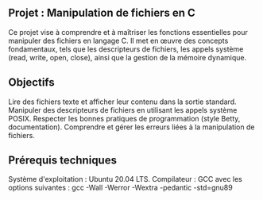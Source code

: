## Projet : Manipulation de fichiers en C
Ce projet vise à comprendre et à maîtriser les fonctions essentielles pour manipuler des fichiers en langage C. Il met en œuvre des concepts fondamentaux, tels que les descripteurs de fichiers, les appels système (read, write, open, close), ainsi que la gestion de la mémoire dynamique.

## Objectifs
Lire des fichiers texte et afficher leur contenu dans la sortie standard.
Manipuler des descripteurs de fichiers en utilisant les appels système POSIX.
Respecter les bonnes pratiques de programmation (style Betty, documentation).
Comprendre et gérer les erreurs liées à la manipulation de fichiers.

## Prérequis techniques
Système d'exploitation : Ubuntu 20.04 LTS.
Compilateur : GCC avec les options suivantes :
gcc -Wall -Werror -Wextra -pedantic -std=gnu89
